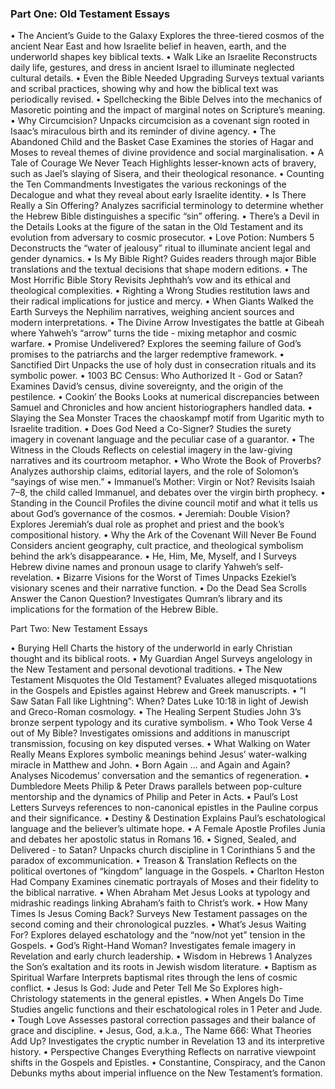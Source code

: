 ### Part One: Old Testament Essays

• The Ancient’s Guide to the Galaxy
Explores the three-tiered cosmos of the ancient Near East and how Israelite belief in heaven, earth, and the underworld shapes key biblical texts.
• Walk Like an Israelite
Reconstructs daily life, gestures, and dress in ancient Israel to illuminate neglected cultural details.
• Even the Bible Needed Upgrading
Surveys textual variants and scribal practices, showing why and how the biblical text was periodically revised.
• Spellchecking the Bible
Delves into the mechanics of Masoretic pointing and the impact of marginal notes on Scripture’s meaning.
• Why Circumcision?
Unpacks circumcision as a covenant sign rooted in Isaac’s miraculous birth and its reminder of divine agency.
• The Abandoned Child and the Basket Case
Examines the stories of Hagar and Moses to reveal themes of divine providence and social marginalisation.
• A Tale of Courage We Never Teach
Highlights lesser-known acts of bravery, such as Jael’s slaying of Sisera, and their theological resonance.
• Counting the Ten Commandments
Investigates the various reckonings of the Decalogue and what they reveal about early Israelite identity.
• Is There Really a Sin Offering?
Analyzes sacrificial terminology to determine whether the Hebrew Bible distinguishes a specific “sin” offering.
• There’s a Devil in the Details
Looks at the figure of the satan in the Old Testament and its evolution from adversary to cosmic prosecutor.
• Love Potion: Numbers 5
Deconstructs the “water of jealousy” ritual to illuminate ancient legal and gender dynamics.
• Is My Bible Right?
Guides readers through major Bible translations and the textual decisions that shape modern editions.
• The Most Horrific Bible Story
Revisits Jephthah’s vow and its ethical and theological complexities.
• Righting a Wrong
Studies restitution laws and their radical implications for justice and mercy.
• When Giants Walked the Earth
Surveys the Nephilim narratives, weighing ancient sources and modern interpretations.
• The Divine Arrow
Investigates the battle at Gibeah where Yahweh’s “arrow” turns the tide - mixing metaphor and cosmic warfare.
• Promise Undelivered?
Explores the seeming failure of God’s promises to the patriarchs and the larger redemptive framework.
• Sanctified Dirt
Unpacks the use of holy dust in consecration rituals and its symbolic power.
• 1003 BC Census: Who Authorized It - God or Satan?
Examines David’s census, divine sovereignty, and the origin of the pestilence.
• Cookin’ the Books
Looks at numerical discrepancies between Samuel and Chronicles and how ancient historiographers handled data.
• Slaying the Sea Monster
Traces the chaoskampf motif from Ugaritic myth to Israelite tradition.
• Does God Need a Co-Signer?
Studies the surety imagery in covenant language and the peculiar case of a guarantor.
• The Witness in the Clouds
Reflects on celestial imagery in the law-giving narratives and its courtroom metaphor.
• Who Wrote the Book of Proverbs?
Analyzes authorship claims, editorial layers, and the role of Solomon’s “sayings of wise men.”
• Immanuel’s Mother: Virgin or Not?
Revisits Isaiah 7–8, the child called Immanuel, and debates over the virgin birth prophecy.
• Standing in the Council
Profiles the divine council motif and what it tells us about God’s governance of the cosmos.
• Jeremiah: Double Vision?
Explores Jeremiah’s dual role as prophet and priest and the book’s compositional history.
• Why the Ark of the Covenant Will Never Be Found
Considers ancient geography, cult practice, and theological symbolism behind the ark’s disappearance.
• He, Him, Me, Myself, and I
Surveys Hebrew divine names and pronoun usage to clarify Yahweh’s self-revelation.
• Bizarre Visions for the Worst of Times
Unpacks Ezekiel’s visionary scenes and their narrative function.
• Do the Dead Sea Scrolls Answer the Canon Question?
Investigates Qumran’s library and its implications for the formation of the Hebrew Bible.

Part Two: New Testament Essays

• Burying Hell
Charts the history of the underworld in early Christian thought and its biblical roots.
• My Guardian Angel
Surveys angelology in the New Testament and personal devotional traditions.
• The New Testament Misquotes the Old Testament?
Evaluates alleged misquotations in the Gospels and Epistles against Hebrew and Greek manuscripts.
• “I Saw Satan Fall like Lightning”: When?
Dates Luke 10:18 in light of Jewish and Greco-Roman cosmology.
• The Healing Serpent
Studies John 3’s bronze serpent typology and its curative symbolism.
• Who Took Verse 4 out of My Bible?
Investigates omissions and additions in manuscript transmission, focusing on key disputed verses.
• What Walking on Water Really Means
Explores symbolic meanings behind Jesus’ water-walking miracle in Matthew and John.
• Born Again … and Again and Again?
Analyses Nicodemus’ conversation and the semantics of regeneration.
• Dumbledore Meets Philip & Peter
Draws parallels between pop-culture mentorship and the dynamics of Philip and Peter in Acts.
• Paul’s Lost Letters
Surveys references to non-canonical epistles in the Pauline corpus and their significance.
• Destiny & Destination
Explains Paul’s eschatological language and the believer’s ultimate hope.
• A Female Apostle
Profiles Junia and debates her apostolic status in Romans 16.
• Signed, Sealed, and Delivered - to Satan?
Unpacks church discipline in 1 Corinthians 5 and the paradox of excommunication.
• Treason & Translation
Reflects on the political overtones of “kingdom” language in the Gospels.
• Charlton Heston Had Company
Examines cinematic portrayals of Moses and their fidelity to the biblical narrative.
• When Abraham Met Jesus
Looks at typology and midrashic readings linking Abraham’s faith to Christ’s work.
• How Many Times Is Jesus Coming Back?
Surveys New Testament passages on the second coming and their chronological puzzles.
• What’s Jesus Waiting For?
Explores delayed eschatology and the “now/not yet” tension in the Gospels.
• God’s Right-Hand Woman?
Investigates female imagery in Revelation and early church leadership.
• Wisdom in Hebrews 1
Analyzes the Son’s exaltation and its roots in Jewish wisdom literature.
• Baptism as Spiritual Warfare
Interprets baptismal rites through the lens of cosmic conflict.
• Jesus Is God: Jude and Peter Tell Me So
Explores high-Christology statements in the general epistles.
• When Angels Do Time
Studies angelic functions and their eschatological roles in 1 Peter and Jude.
• Tough Love
Assesses pastoral correction passages and their balance of grace and discipline.
• Jesus, God, a.k.a., The Name 666: What Theories Add Up?
Investigates the cryptic number in Revelation 13 and its interpretive history.
• Perspective Changes Everything
Reflects on narrative viewpoint shifts in the Gospels and Epistles.
• Constantine, Conspiracy, and the Canon
Debunks myths about imperial influence on the New Testament’s formation.

